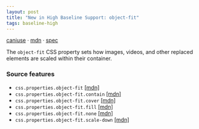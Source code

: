 ```yaml
---
layout: post
title: "New in High Baseline Support: object-fit"
tags: baseline-high
---
```


[caniuse](https://caniuse.com/?search=object-fit) · [mdn](https://developer.mozilla.org/en-US/search?q=object-fit) · [spec](https://drafts.csswg.org/css-images-4/#the-object-fit)

The `object-fit` CSS property sets how images, videos, and other replaced elements are scaled within their container.

### Source features

- ``css.properties.object-fit`` [[mdn]](https://developer.mozilla.org/en-US/search?q=css.properties.object-fit)
- ``css.properties.object-fit.contain`` [[mdn]](https://developer.mozilla.org/en-US/search?q=css.properties.object-fit.contain)
- ``css.properties.object-fit.cover`` [[mdn]](https://developer.mozilla.org/en-US/search?q=css.properties.object-fit.cover)
- ``css.properties.object-fit.fill`` [[mdn]](https://developer.mozilla.org/en-US/search?q=css.properties.object-fit.fill)
- ``css.properties.object-fit.none`` [[mdn]](https://developer.mozilla.org/en-US/search?q=css.properties.object-fit.none)
- ``css.properties.object-fit.scale-down`` [[mdn]](https://developer.mozilla.org/en-US/search?q=css.properties.object-fit.scale-down)
